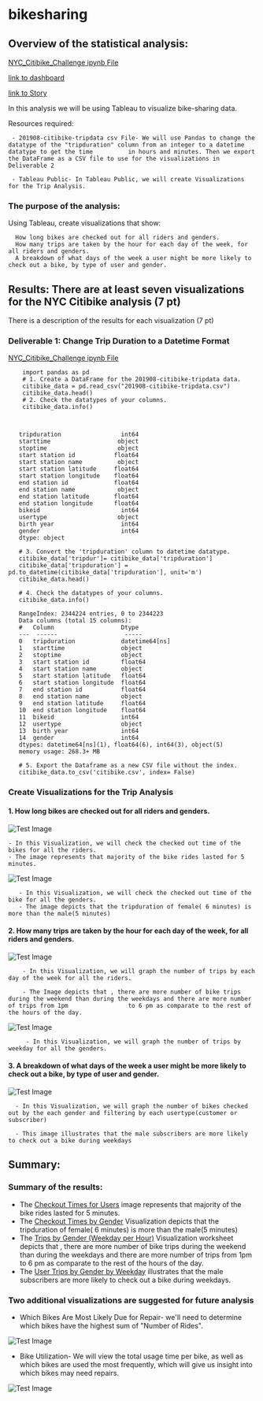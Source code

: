 # bikesharing
## Overview of the statistical analysis:

[NYC_Citibike_Challenge ipynb File](NYC_Citibike_Challenge.ipynb)

[link to dashboard](https://public.tableau.com/app/profile/kushal.pannu/viz/Bikesharing_16704710757740/BikeSharingDashboard?publish=yes)

[link to Story](https://public.tableau.com/app/profile/kushal.pannu/viz/Bikesharing_Story_16704714153730/BikesharingStory?publish=yes)

In this analysis we will be using Tableau to visualize bike-sharing data.

Resources required: 

     - 201908-citibike-tripdata csv File- We will use Pandas to change the datatype of the "tripduration" column from an integer to a datetime datatype to get the time          in hours and minutes. Then we export the DataFrame as a CSV file to use for the visualizations in Deliverable 2
     
     - Tableau Public- In Tableau Public, we will create Visualizations for the Trip Analysis.
     
### The purpose of the analysis:

Using Tableau, create visualizations that show:

      How long bikes are checked out for all riders and genders.
      How many trips are taken by the hour for each day of the week, for all riders and genders.
      A breakdown of what days of the week a user might be more likely to check out a bike, by type of user and gender.

## Results: There are at least seven visualizations for the NYC Citibike analysis (7 pt)
There is a description of the results for each visualization (7 pt)

### Deliverable 1: Change Trip Duration to a Datetime Format
[NYC_Citibike_Challenge ipynb File](NYC_Citibike_Challenge.ipynb)

        import pandas as pd
        # 1. Create a DataFrame for the 201908-citibike-tripdata data. 
        citibike_data = pd.read_csv("201908-citibike-tripdata.csv")
        citibike_data.head()
        # 2. Check the datatypes of your columns. 
        citibike_data.info()


     
       tripduration                 int64
       starttime                   object
       stoptime                    object
       start station id           float64
       start station name          object
       start station latitude     float64
       start station longitude    float64
       end station id             float64
       end station name            object
       end station latitude       float64
       end station longitude      float64
       bikeid                       int64
       usertype                    object
       birth year                   int64
       gender                       int64
       dtype: object
       
       # 3. Convert the 'tripduration' column to datetime datatype.
       citibike_data['tripdur']= citibike_data['tripduration']
       citibike_data['tripduration'] = pd.to_datetime(citibike_data['tripduration'], unit='m')
       citibike_data.head()
       
       # 4. Check the datatypes of your columns. 
       citibike_data.info()

       RangeIndex: 2344224 entries, 0 to 2344223
       Data columns (total 15 columns):
       #   Column                   Dtype         
       ---  ------                   -----         
       0   tripduration             datetime64[ns]
       1   starttime                object        
       2   stoptime                 object        
       3   start station id         float64       
       4   start station name       object        
       5   start station latitude   float64       
       6   start station longitude  float64       
       7   end station id           float64       
       8   end station name         object        
       9   end station latitude     float64       
       10  end station longitude    float64       
       11  bikeid                   int64         
       12  usertype                 object        
       13  birth year               int64         
       14  gender                   int64         
       dtypes: datetime64[ns](1), float64(6), int64(3), object(5)
       memory usage: 268.3+ MB

       # 5. Export the Dataframe as a new CSV file without the index.
       citibike_data.to_csv('citibike.csv', index= False)
       
### Create Visualizations for the Trip Analysis

#### 1. How long bikes are checked out for all riders and genders.

![Test Image](/Resources/Checkout_Times_for_Users.png)

    - In this Visualization, we will check the checked out time of the bikes for all the riders.
    - The image represents that majority of the bike rides lasted for 5 minutes.

![Test Image](/Resources/Checkout_Times_by_Gender.png)

       - In this Visualization, we will check the checked out time of the bike for all the genders.
       - The image depicts that the tripduration of female( 6 minutes) is more than the male(5 minutes)
       
#### 2. How many trips are taken by the hour for each day of the week, for all riders and genders.

![Test Image](/Resources/Trips_by_Weekday_per_Hour.png)

        - In this Visualization, we will graph the number of trips by each day of the week for all the riders.
        
        - The Image depicts that , there are more number of bike trips during the weekend than during the weekdays and there are more number of trips from 1pm                 to 6 pm as comparate to the rest of the hours of the day.
     

![Test Image](/Resources/Trips_by_Gender.png)

         - In this Visualization, we will graph the number of trips by weekday for all the genders.

#### 3. A breakdown of what days of the week a user might be more likely to check out a bike, by type of user and gender.

![Test Image](/Resources/User_Trips_by_Gender_by_Weekday.png)

      - In this Visualization, we will graph the number of bikes checked out by the each gender and filtering by each usertype(customer or subscriber)
      
      - This image illustrates that the male subscribers are more likely to check out a bike during weekdays 


## Summary:

### Summary of the results:

   - The [Checkout Times for Users](Resources/Checkout_Times_for_Users.png) image represents that majority of the bike rides lasted for 5 minutes.
   - The [Checkout Times by Gender](Resources/Checkout_Times_by_Gender.png) Visualization depicts that the tripduration of female( 6 minutes) is more than the            male(5 minutes)
   - The [Trips by Gender (Weekday per Hour)](Resources/Trips_by_Gender.png) Visualization worksheet depicts that , there are more number of bike trips during          the weekend than during the weekdays and there are more number of trips from 1pm to 6 pm as comparate to the rest of the hours of the day.
   - The [User Trips by Gender by Weekday](Resources/User_Trips_by_Gender_by_Weekday.png) illustrates that the male subscribers are more likely to check out a            bike during weekdays.
     
### Two additional visualizations are suggested for future analysis 
  - Which Bikes Are Most Likely Due for Repair- we'll need to determine which bikes have the highest sum of "Number of Rides".

![Test Image](/Resources/Bike_Repairs.png)

  - Bike Utilization- We will view the total usage time per bike, as well as which bikes are used the most frequently, which will give us insight into which bikes       may need repairs.

![Test Image](/Resources/Bike_Utilization.png)
    
